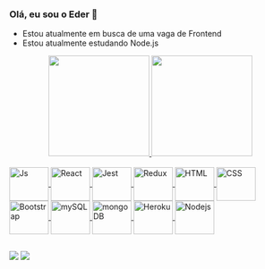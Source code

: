 ### Olá, eu sou o Eder 👋

- Estou atualmente em busca de uma vaga de Frontend
- Estou atualmente estudando Node.js

<div align="center">
  <a href="https://github.com/edermotasantos">
  <img height="180em" src="https://github-readme-stats.vercel.app/api?username=edermotasantos&show_icons=true&theme=radical&include_all_commits=true&count_private=true"/>
<img height="180em" src="https://github-readme-stats.vercel.app/api/top-langs/?username=edermotasantos&layout=compact&langs_count=7&theme=radical"/>
</div>
<div style="display: inline_block"><br>
  <img align="center" alt="Js" height="60" width="70" src="https://cdn.jsdelivr.net/gh/devicons/devicon/icons/javascript/javascript-plain.svg">
  <img align="center" alt="React" height="60" width="70" src="https://cdn.jsdelivr.net/gh/devicons/devicon/icons/react/react-original-wordmark.svg">
  <img align="center" alt="Jest" height="60" width="70" src="https://cdn.jsdelivr.net/gh/devicons/devicon/icons/jest/jest-plain.svg" />
  <img align="center" alt="Redux" height="60" width="70" src="https://cdn.jsdelivr.net/gh/devicons/devicon/icons/redux/redux-original.svg" />
  <img align="center" alt="HTML" height="60" width="70" src="https://cdn.jsdelivr.net/gh/devicons/devicon/icons/html5/html5-plain-wordmark.svg">
  <img align="center" alt="CSS" height="60" width="70" src="https://cdn.jsdelivr.net/gh/devicons/devicon/icons/css3/css3-plain-wordmark.svg">
  <img align="center" alt="Bootstrap" height="60" width="70" src="https://cdn.jsdelivr.net/gh/devicons/devicon/icons/bootstrap/bootstrap-plain-wordmark.svg" />
  <img align="center" alt="mySQL" height="60" width="70" src="https://cdn.jsdelivr.net/gh/devicons/devicon/icons/mysql/mysql-original-wordmark.svg">
  <img align="center" alt="mongoDB" height="60" width="70" src="https://cdn.jsdelivr.net/gh/devicons/devicon/icons/mongodb/mongodb-original-wordmark.svg">
  <img align="center" alt="Heroku" height="60" width="70" src="https://cdn.jsdelivr.net/gh/devicons/devicon/icons/heroku/heroku-plain-wordmark.svg" />
  <img align="center" alt="Nodejs" height="60" width="70" src="https://cdn.jsdelivr.net/gh/devicons/devicon/icons/nodejs/nodejs-plain-wordmark.svg" />
</div>
  
  ##
  
<div> 
  <a href="https://www.linkedin.com/in/eder-santos-78114521a/" target="_blank"><img src="https://img.shields.io/badge/-LinkedIn-%230077B5?style=for-the-badge&logo=linkedin&logoColor=white" target="_blank"></a> 
  <!--  <a href = "mailto:3derms@gmail.com"><img src="https://img.shields.io/badge/-Gmail-%23333?style=for-the-badge&logo=gmail&logoColor=white" target="_blank"></a> -->
  <a href = "mailto:eder.mota@outlook.com"><img src="https://img.shields.io/badge/Microsoft_Outlook-0078D4?style=for-the-badge&logo=microsoft-outlook&logoColor=white" target="_blank"></a> 
</div>

